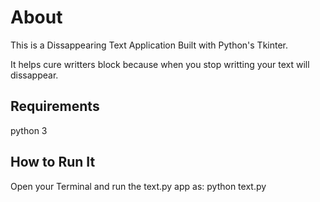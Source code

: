 # About

This is a Dissappearing Text Application Built with Python's Tkinter.

It helps cure writters block because when you stop writting your text will
dissappear.

## Requirements

python 3

## How to Run It

Open your Terminal and run the text.py app as: python text.py
